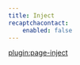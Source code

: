 ```yaml
---
title: Inject
recaptchacontact:
    enabled: false
---
```


[plugin:page-inject](/shop/storefront?template=ecwid)